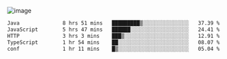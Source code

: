 ![image](https://github-profile-trophy.vercel.app/?username=CMOISDEAD&theme=kimbie_dark&row=1&no-frame=true&margin-w=15&margin-h=15)
<!--START_SECTION:waka-->

```txt
Java              8 hrs 51 mins   █████████▒░░░░░░░░░░░░░░░   37.39 %
JavaScript        5 hrs 47 mins   ██████░░░░░░░░░░░░░░░░░░░   24.41 %
HTTP              3 hrs 3 mins    ███▒░░░░░░░░░░░░░░░░░░░░░   12.91 %
TypeScript        1 hr 54 mins    ██░░░░░░░░░░░░░░░░░░░░░░░   08.07 %
conf              1 hr 11 mins    █▒░░░░░░░░░░░░░░░░░░░░░░░   05.04 %
```

<!--END_SECTION:waka--> 
